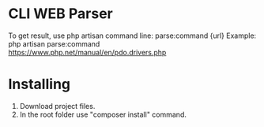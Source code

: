 # CLI WEB Parser
To get result, use php artisan command line:  parse:command {url}
Example: php artisan parse:command https://www.php.net/manual/en/pdo.drivers.php

# Installing
1) Download project files.
2) In the root folder use "composer install" command.